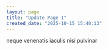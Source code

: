 ```yaml
---
layout: page
title: "Update Page 1"
created_date: "2025-10-15 15:40:13"
---
```


neque venenatis iaculis nisi pulvinar 
